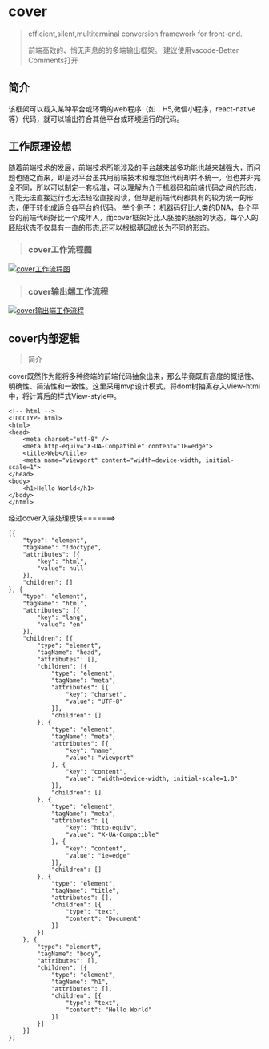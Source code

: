 # cover
> efficient,silent,multiterminal conversion framework for front-end.
>
> 前端高效的、悄无声息的的多端输出框架。
建议使用vscode-Better Comments打开

## 简介
该框架可以载入某种平台或环境的web程序（如：H5,微信小程序，react-native等）代码，就可以输出符合其他平台或环境运行的代码。

## 工作原理设想
随着前端技术的发展，前端技术所能涉及的平台越来越多功能也越来越强大，而问题也随之而来，即是对平台虽共用前端技术和理念但代码却并不统一，但也并非完全不同，所以可以制定一套标准，可以理解为介于机器码和前端代码之间的形态，可能无法直接运行也无法轻松直接阅读，但却是前端代码都具有的较为统一的形态，便于转化成适合各平台的代码。
举个例子：
机器码好比人类的DNA，各个平台的前端代码好比一个成年人，而cover框架好比人胚胎的胚胎的状态，每个人的胚胎状态不仅具有一直的形态,还可以根据基因成长为不同的形态。
>### cover工作流程图

[![cover工作流程图](http://on-img.com/chart_image/5bc86082e4b0bd4db96a728f.png)](https://www.processon.com/view/link/5bc86082e4b09b21f323bc8a)

>### cover输出端工作流程

[![cover输出端工作流程](http://on-img.com/chart_image/5bc9225be4b0bd4db96af224.png)](https://www.processon.com/view/link/5bc92b87e4b0bd4db96af76d)

## cover内部逻辑
> 简介

cover既然作为能将多种终端的前端代码抽象出来，那么毕竟既有高度的概括性、明确性、简洁性和一致性。这里采用mvp设计模式，将dom树抽离存入View-html中，将计算后的样式View-style中。
```
<!-- html -->
<!DOCTYPE html>
<html>
<head>
    <meta charset="utf-8" />
    <meta http-equiv="X-UA-Compatible" content="IE=edge">
    <title>Web</title>
    <meta name="viewport" content="width=device-width, initial-scale=1">
</head>
<body>
    <h1>Hello World</h1>
</body>
</html>
```
经过cover入端处理模块=======>
```
[{
	"type": "element",
	"tagName": "!doctype",
	"attributes": [{
		"key": "html",
		"value": null
	}],
	"children": []
}, {
	"type": "element",
	"tagName": "html",
	"attributes": [{
		"key": "lang",
		"value": "en"
	}],
	"children": [{
		"type": "element",
		"tagName": "head",
		"attributes": [],
		"children": [{
			"type": "element",
			"tagName": "meta",
			"attributes": [{
				"key": "charset",
				"value": "UTF-8"
			}],
			"children": []
		}, {
			"type": "element",
			"tagName": "meta",
			"attributes": [{
				"key": "name",
				"value": "viewport"
			}, {
				"key": "content",
				"value": "width=device-width, initial-scale=1.0"
			}],
			"children": []
		}, {
			"type": "element",
			"tagName": "meta",
			"attributes": [{
				"key": "http-equiv",
				"value": "X-UA-Compatible"
			}, {
				"key": "content",
				"value": "ie=edge"
			}],
			"children": []
		}, {
			"type": "element",
			"tagName": "title",
			"attributes": [],
			"children": [{
				"type": "text",
				"content": "Document"
			}]
		}]
	}, {
		"type": "element",
		"tagName": "body",
		"attributes": [],
		"children": [{
			"type": "element",
			"tagName": "h1",
			"attributes": [],
			"children": [{
				"type": "text",
				"content": "Hello World"
			}]
		}]
	}]
}]
```

